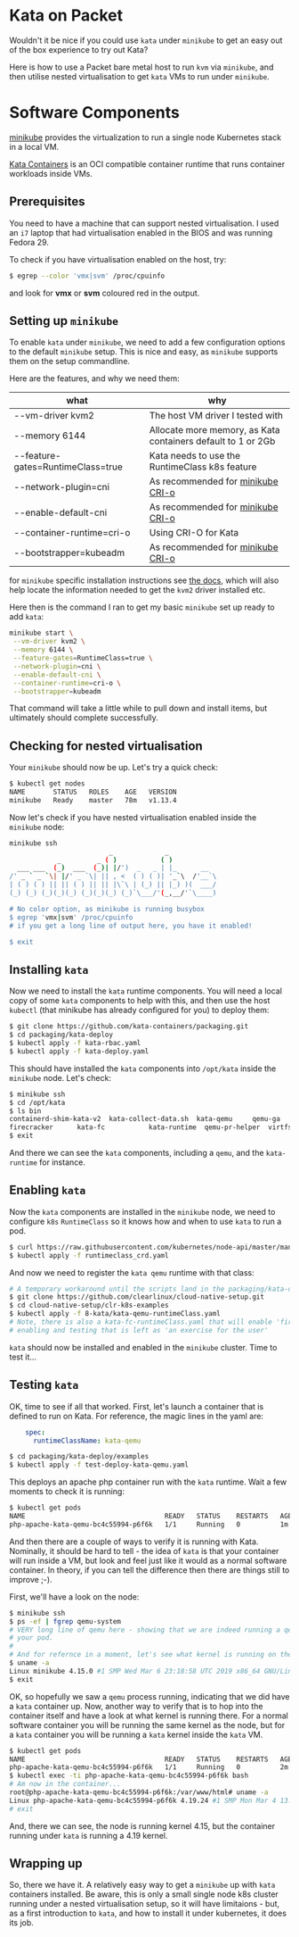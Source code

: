 # Kata on Packet

Wouldn't it be nice if you could use `kata` under `minikube` to get an easy out of the box experience to try out Kata?

Here is how to use a Packet bare metal host to run `kvm` via `minikube`, and then utilise nested virtualisation
to get `kata` VMs to run under `minikube`.

# Software Components

[minikube](https://kubernetes.io/docs/setup/minikube/) provides the virtualization to run a single node Kubernetes stack in a local VM.

[Kata Containers](https://github.com/kata-containers) is an OCI compatible container runtime that runs container workloads inside VMs.

## Prerequisites

You need to have a machine that can support nested virtualisation. I used an `i7` laptop that had virtualisation enabled in the BIOS
and was running Fedora 29.

To check if you have virtualisation enabled on the host, try:

```bash
$ egrep --color 'vmx|svm' /proc/cpuinfo
```

and look for **vmx** or **svm** coloured red in the output.

## Setting up `minikube`

To enable `kata` under `minikube`, we need to add a few configuration options to the default `minikube` setup. This is nice
and easy, as `minikube` supports them on the setup commandline.

Here are the features, and why we need them:

| what | why |
| ---- | --- |
| --vm-driver kvm2 | The host VM driver I tested with |
| --memory 6144 | Allocate more memory, as Kata containers default to 1 or 2Gb |
| --feature-gates=RuntimeClass=true | Kata needs to use the RuntimeClass k8s feature |
| --network-plugin=cni | As recommended for [minikube CRI-o](https://kubernetes.io/docs/setup/minikube/#cri-o) |
| --enable-default-cni | As recommended for [minikube CRI-o](https://kubernetes.io/docs/setup/minikube/#cri-o) |
| --container-runtime=cri-o | Using CRI-O for Kata |
| --bootstrapper=kubeadm | As recommended for [minikube CRI-o](https://kubernetes.io/docs/setup/minikube/#cri-o) |

for `minikube` specific installation instructions see [the docs](https://kubernetes.io/docs/tasks/tools/install-minikube/),
which will also help locate the information needed to get the `kvm2` driver installed etc.

Here then is the command I ran to get my basic `minikube` set up ready to add `kata`:

```bash
minikube start \
 --vm-driver kvm2 \
 --memory 6144 \
 --feature-gates=RuntimeClass=true \
 --network-plugin=cni \
 --enable-default-cni \
 --container-runtime=cri-o \
 --bootstrapper=kubeadm
```

That command will take a little while to pull down and install items, but ultimately should complete successfully.

## Checking for nested virtualisation

Your `minikube` should now be up. Let's try a quick check:

```bash
$ kubectl get nodes
NAME       STATUS   ROLES    AGE   VERSION
minikube   Ready    master   78m   v1.13.4
```

Now let's check if you have nested virtualisation enabled inside the `minikube` node:

```bash
minikube ssh
                         _             _            
            _         _ ( )           ( )           
  ___ ___  (_)  ___  (_)| |/')  _   _ | |_      __  
/' _ ` _ `\| |/' _ `\| || , <  ( ) ( )| '_`\  /'__`\
| ( ) ( ) || || ( ) || || |\`\ | (_) || |_) )(  ___/
(_) (_) (_)(_)(_) (_)(_)(_) (_)`\___/'(_,__/'`\____)

# No color option, as minikube is running busybox
$ egrep 'vmx|svm' /proc/cpuinfo
# if you get a long line of output here, you have it enabled!

$ exit
```

## Installing `kata`

Now we need to install the `kata` runtime components. You will need a local copy of some `kata` components to help with this,
and then use the host `kubectl` (that minikube has already configured for you) to deploy them:

```bash
$ git clone https://github.com/kata-containers/packaging.git
$ cd packaging/kata-deploy
$ kubectl apply -f kata-rbac.yaml
$ kubectl apply -f kata-deploy.yaml
```

This should have installed the `kata` components into `/opt/kata` inside the `minikube` node. Let's check:

```bash
$ minikube ssh
$ cd /opt/kata
$ ls bin
containerd-shim-kata-v2  kata-collect-data.sh  kata-qemu     qemu-ga	     qemu-system-x86_64
firecracker		 kata-fc	       kata-runtime  qemu-pr-helper  virtfs-proxy-helper
$ exit
```

And there we can see the `kata` components, including a `qemu`, and the `kata-runtime` for instance.

## Enabling `kata`

Now the `kata` components are installed in the `minikube` node, we need to configure `k8s` `RuntimeClass` so it knows how
and when to use `kata` to run a pod.

```bash
$ curl https://raw.githubusercontent.com/kubernetes/node-api/master/manifests/runtimeclass_crd.yaml > runtimeclass_crd.yaml
$ kubectl apply -f runtimeclass_crd.yaml
```

And now we need to register the `kata qemu` runtime with that class:

```bash
# A temporary workaround until the scripts land in the packaging/kata-deploy repo
$ git clone https://github.com/clearlinux/cloud-native-setup.git
$ cd cloud-native-setup/clr-k8s-examples
$ kubectl apply -f 8-kata/kata-qemu-runtimeClass.yaml
# Note, there is also a kata-fc-runtimeClass.yaml that will enable 'firecracker with kata' support
# enabling and testing that is left as 'an exercise for the user'
```

`kata` should now be installed and enabled in the `minikube` cluster. Time to test it...

## Testing `kata`

OK, time to see if all that worked. First, let's launch a container that is defined to run on Kata. For reference,
the magic lines in the yaml are:

```yaml
    spec:
      runtimeClassName: kata-qemu
```

```bash
$ cd packaging/kata-deploy/examples
$ kubectl apply -f test-deploy-kata-qemu.yaml
```

This deploys an apache php container run with the `kata` runtime. Wait a few moments to check it is running:

```bash
$ kubectl get pods
NAME                                   READY   STATUS    RESTARTS   AGE
php-apache-kata-qemu-bc4c55994-p6f6k   1/1     Running   0          1m
```

And then there are a couple of ways to verify it is running with Kata. Nominally, it should be hard to tell - the idea of
`kata` is that your container will run inside a VM, but look and feel just like it would as a normal software container. In
theory, if you can tell the difference then there are things still to improve ;-).

First, we'll have a look on the node:

```bash
$ minikube ssh
$ ps -ef | fgrep qemu-system
# VERY long line of qemu here - showing that we are indeed running a qemu VM on the minikube node - that is the VM that contains
# your pod.
#
# And for refernce in a moment, let's see what kernel is running on the node itself
$ uname -a
Linux minikube 4.15.0 #1 SMP Wed Mar 6 23:18:58 UTC 2019 x86_64 GNU/Linux
$ exit
```

OK, so hopefully we saw a `qemu` process running, indicating that we did have a `kata` container up. Now, another way to verify
that is to hop into the container itself and have a look at what kernel is running there. For a normal software container you
will be running the same kernel as the node, but for a `kata` container you will be running a `kata` kernel inside the `kata` VM.

```bash
$ kubectl get pods
NAME                                   READY   STATUS    RESTARTS   AGE
php-apache-kata-qemu-bc4c55994-p6f6k   1/1     Running   0          2m
$ kubectl exec -ti php-apache-kata-qemu-bc4c55994-p6f6k bash
# Am now in the container...
root@php-apache-kata-qemu-bc4c55994-p6f6k:/var/www/html# uname -a
Linux php-apache-kata-qemu-bc4c55994-p6f6k 4.19.24 #1 SMP Mon Mar 4 13:40:48 CST 2019 x86_64 GNU/Linux
# exit
```

And, there we can see, the node is running kernel 4.15, but the container running under `kata` is running a 4.19 kernel.

## Wrapping up

So, there we have it. A relatively easy way to get a `minikube` up with `kata` containers installed. Be aware, this is only a
small single node k8s cluster running under a nested virtualisation setup, so it will have limitaions - but, as a first introduction
to `kata`, and how to install it under kubernetes, it does its job.



